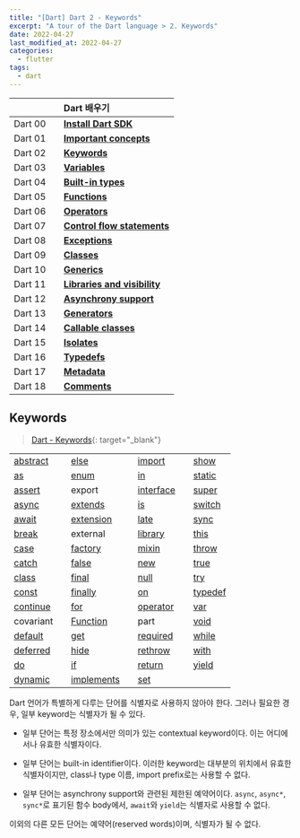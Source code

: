 ```yaml
---
title: "[Dart] Dart 2 - Keywords"
excerpt: "A tour of the Dart language > 2. Keywords"
date: 2022-04-27
last_modified_at: 2022-04-27
categories:
  - flutter
tags:
  - dart
---
```


|||Dart 배우기|
|:---:|:---:|:---|
|Dart 00||**[Install Dart SDK](https://burningfalls.github.io/flutter/dart00-install-dart-sdk/)**|
|Dart 01||**[Important concepts](https://burningfalls.github.io/flutter/dart01-important-concepts/)**|
|Dart 02||**[Keywords](https://burningfalls.github.io/flutter/dart02-keywords/)**|
|Dart 03||**[Variables](https://burningfalls.github.io/flutter/dart03-variables/)**|
|Dart 04||**[Built-in types](https://burningfalls.github.io/flutter/dart04-built-in-types/)**|
|Dart 05||**[Functions](https://burningfalls.github.io/flutter/dart05-functions/)**|
|Dart 06||**[Operators](https://burningfalls.github.io/flutter/dart06-operators/)**|
|Dart 07||**[Control flow statements](https://burningfalls.github.io/flutter/dart07-control-flow-statements/)**|
|Dart 08||**[Exceptions](https://burningfalls.github.io/flutter/dart08-exceptions/)**|
|Dart 09||**[Classes](https://burningfalls.github.io/flutter/dart09-classes/)**|
|Dart 10||**[Generics](https://burningfalls.github.io/flutter/dart10-generics/)**|
|Dart 11||**[Libraries and visibility](https://burningfalls.github.io/flutter/dart11-libraries-and-visibility/)**|
|Dart 12||**[Asynchrony support](https://burningfalls.github.io/flutter/dart12-asynchrony-support/)**|
|Dart 13||**[Generators](https://burningfalls.github.io/flutter/dart13-generators/)**|
|Dart 14||**[Callable classes](https://burningfalls.github.io/flutter/dart14-callable-classes/)**|
|Dart 15||**[Isolates](https://burningfalls.github.io/flutter/dart15-isolates/)**|
|Dart 16||**[Typedefs](https://burningfalls.github.io/flutter/dart16-typedefs/)**|
|Dart 17||**[Metadata](https://burningfalls.github.io/flutter/dart17-metadata/)**|
|Dart 18||**[Comments](https://burningfalls.github.io/flutter/dart18-comments/)**|

## Keywords

> [Dart - Keywords](https://dart.dev/guides/language/language-tour#keywords){: target="_blank"}

||||||||
|:---|---|:---|---|:---|---|:---|
|[abstract](https://burningfalls.github.io/flutter/dart09-classes/#7-abstract-classes)||[else](https://burningfalls.github.io/flutter/dart07-control-flow-statements/#1-if-and-else)||[import](https://burningfalls.github.io/flutter/dart11-libraries-and-visibility/#1-using-libraries)||[show](https://burningfalls.github.io/flutter/dart11-libraries-and-visibility/#b-importing-only-part-of-a-library)|
|[as](https://burningfalls.github.io/flutter/dart06-operators/#3-type-test-operators)||[enum](https://burningfalls.github.io/flutter/dart09-classes/#11-enumerated-types)||[in](https://burningfalls.github.io/flutter/dart07-control-flow-statements/#2-for-loops)||[static](https://burningfalls.github.io/flutter/dart09-classes/#13-class-variables-and-methods)|
|[assert](https://burningfalls.github.io/flutter/dart07-control-flow-statements/#6-assert)||export||[interface](https://burningfalls.github.io/flutter/dart09-classes/#8-implicit-interfaces)||[super](https://burningfalls.github.io/flutter/dart09-classes/#9-extending-a-class)|
|[async](https://burningfalls.github.io/flutter/dart12-asynchrony-support/#asynchrony-support)||[extends](https://burningfalls.github.io/flutter/dart09-classes/#9-extending-a-class)||[is](https://burningfalls.github.io/flutter/dart06-operators/#3-type-test-operators)||[switch](https://burningfalls.github.io/flutter/dart07-control-flow-statements/#5-switch-and-case)|
|[await](https://burningfalls.github.io/flutter/dart12-asynchrony-support/#asynchrony-support)||[extension](https://burningfalls.github.io/flutter/dart09-classes/#10-extension-methods)||[late](https://burningfalls.github.io/flutter/dart03-variables/#2-late-variables)||[sync](https://burningfalls.github.io/flutter/dart13-generators/#generators)|
|[break](https://burningfalls.github.io/flutter/dart07-control-flow-statements/#4-break-and-continue)||external||[library](https://burningfalls.github.io/flutter/dart11-libraries-and-visibility/#libraries-and-visibility)||[this](https://burningfalls.github.io/flutter/dart09-classes/#5-constructors)|
|[case](https://burningfalls.github.io/flutter/dart07-control-flow-statements/#5-switch-and-case)||[factory](https://burningfalls.github.io/flutter/dart09-classes/#i-factory-constructors)||[mixin](https://burningfalls.github.io/flutter/dart09-classes/#12-adding-features-to-a-class-mixins)||[throw](https://burningfalls.github.io/flutter/dart08-exceptions/#1-throw)|
|[catch](https://burningfalls.github.io/flutter/dart08-exceptions/#2-catch)||[false](https://burningfalls.github.io/flutter/dart04-built-in-types/#3-booleans)||[new](https://burningfalls.github.io/flutter/dart09-classes/#2-using-constructors)||[true](https://burningfalls.github.io/flutter/dart04-built-in-types/#3-booleans)|
|[class](https://burningfalls.github.io/flutter/dart09-classes/#4-instance-variables)||[final](https://burningfalls.github.io/flutter/dart03-variables/#3-final-and-const)||[null](https://burningfalls.github.io/flutter/dart03-variables/#1-default-value)||[try](https://burningfalls.github.io/flutter/dart08-exceptions/#2-catch)|
|[const](https://burningfalls.github.io/flutter/dart03-variables/#3-final-and-const)||[finally](https://burningfalls.github.io/flutter/dart08-exceptions/#3-finally)||[on](https://burningfalls.github.io/flutter/dart08-exceptions/#2-catch)||[typedef](https://burningfalls.github.io/flutter/dart16-typedefs/#typedefs)|
|[continue](https://burningfalls.github.io/flutter/dart07-control-flow-statements/#4-break-and-continue)||[for](https://burningfalls.github.io/flutter/dart07-control-flow-statements/#2-for-loops)||[operator](https://burningfalls.github.io/flutter/dart09-classes/#b-operators)||[var](https://burningfalls.github.io/flutter/dart03-variables/#variables)|
|covariant||[Function](https://burningfalls.github.io/flutter/dart05-functions/#functions)||part||[void](https://burningfalls.github.io/flutter/dart04-built-in-types/#built-in-types)|
|[default](https://burningfalls.github.io/flutter/dart07-control-flow-statements/#5-switch-and-case)||[get](https://burningfalls.github.io/flutter/dart09-classes/#c-getters-and-setters)||[required](https://burningfalls.github.io/flutter/dart05-functions/#a-named-parameters)||[while](https://burningfalls.github.io/flutter/dart07-control-flow-statements/#3-while-and-do-while)|
|[deferred](https://burningfalls.github.io/flutter/dart11-libraries-and-visibility/#c-lazily-loading-a-library)||[hide](https://burningfalls.github.io/flutter/dart11-libraries-and-visibility/#b-importing-only-part-of-a-library)||[rethrow](https://burningfalls.github.io/flutter/dart08-exceptions/#2-catch)||[with](https://burningfalls.github.io/flutter/dart09-classes/#12-adding-features-to-a-class-mixins)|
|[do](https://burningfalls.github.io/flutter/dart07-control-flow-statements/#3-while-and-do-while)||[if](https://burningfalls.github.io/flutter/dart07-control-flow-statements/#1-if-and-else)||[return](https://burningfalls.github.io/flutter/dart05-functions/#functions)||[yield](https://burningfalls.github.io/flutter/dart13-generators/#generators)|
|[dynamic](https://burningfalls.github.io/flutter/dart01-important-concepts/)||[implements](https://burningfalls.github.io/flutter/dart09-classes/#8-implicit-interfaces)||[set](https://burningfalls.github.io/flutter/dart09-classes/#c-getters-and-setters)|||

Dart 언어가 특별하게 다루는 단어를 식별자로 사용하지 않아야 한다. 그러나 필요한 경우, 일부 keyword는 식별자가 될 수 있다.

* 일부 단어는 특정 장소에서만 의미가 있는 contextual keyword이다. 이는 어디에서나 유효한 식별자이다.

* 일부 단어는 built-in identifier이다. 이러한 keyword는 대부분의 위치에서 유효한 식별자이지만, class나 type 이름, import prefix로는 사용할 수 없다.

* 일부 단어는 asynchrony support와 관련된 제한된 예약어이다. `async`, `async*`, `sync*`로 표기된 함수 body에서, `await`와 `yield`는 식별자로 사용할 수 없다.

이외의 다른 모든 단어는 예약어(reserved words)이며, 식별자가 될 수 없다.
